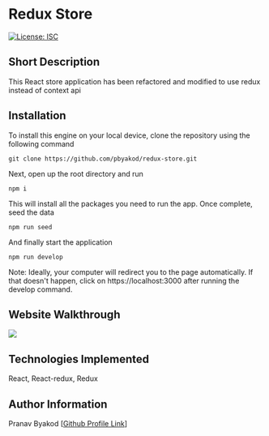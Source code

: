 # Redux Store

[![License: ISC](https://img.shields.io/badge/License-ISC-blue.svg)](https://opensource.org/licenses/ISC)

## Short Description

This React store application has been refactored and modified to use redux instead of context api

## Installation

To install this engine on your local device, clone the repository using the following command

```
git clone https://github.com/pbyakod/redux-store.git
```

Next, open up the root directory and run

```
npm i
```

This will install all the packages you need to run the app. Once complete, seed the data

```
npm run seed
```

And finally start the application

```
npm run develop
```
Note: Ideally, your computer will redirect you to the page automatically. If that doesn't happen, click on https://localhost:3000 after running the develop command.

## Website Walkthrough

<img src="media/redux-store.gif"></img>

## Technologies Implemented

React, React-redux, Redux

## Author Information

Pranav Byakod [<a href="https://github.com/pbyakod">Github Profile Link</a>]


